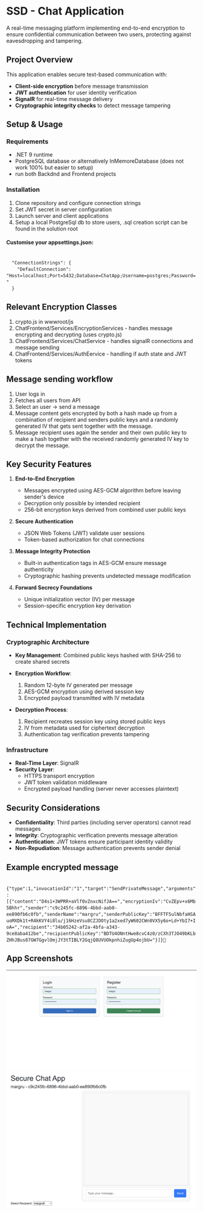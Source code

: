 # SSD - Chat Application

A real-time messaging platform implementing end-to-end encryption to ensure confidential communication between two users, protecting against eavesdropping and tampering.

## Project Overview
This application enables secure text-based communication with:
- **Client-side encryption** before message transmission
- **JWT authentication** for user identity verification
- **SignalR** for real-time message delivery
- **Cryptographic integrity checks** to detect message tampering

## Setup & Usage
### Requirements
- .NET 9 runtime
- PostgreSQL database or alternatively InMemoreDatabase (does not work 100% but easier to setup)
- run both Backdnd and Frontend projects

### Installation
1. Clone repository and configure connection strings
2. Set JWT secret in server configuration
3. Launch server and client applications
4. Setup a local PostgreSql db to store users, .sql creation script can be found in the solution root

#### Customise your appsettings.json:
<code>
  "ConnectionStrings": {
    "DefaultConnection": "Host=localhost;Port=5432;Database=ChatApp;Username=postgres;Password="
  }
</code>

## Relevant Encryption Classes
1. crypto.js in wwwroot/js
2. ChatFrontend/Services/EncryptionServices - handles message encrypting and decrypting (uses crypto.js)
3. ChatFrontend/Services/ChatService - handles signalR connections and message sending
4. ChatFrontend/Services/AuthEervice - handling if auth state and JWT tokens

## Message sending workflow
1. User logs in
2. Fetches all users from API
3. Select an user -> send a message
4. Message content gets encrypted by both a hash made up from a combination of recipient and senders public keys 
and a randomly generated IV that gets sent together with the message.
5. Message recipient uses again the sender and their own public key to make a hash together with the received randomly generated
IV key to decrypt the message.

## Key Security Features
1. **End-to-End Encryption**
    - Messages encrypted using AES-GCM algorithm before leaving sender's device
    - Decryption only possible by intended recipient
    - 256-bit encryption keys derived from combined user public keys

2. **Secure Authentication**
    - JSON Web Tokens (JWT) validate user sessions
    - Token-based authorization for chat connections

3. **Message Integrity Protection**
    - Built-in authentication tags in AES-GCM ensure message authenticity
    - Cryptographic hashing prevents undetected message modification

4. **Forward Secrecy Foundations**
    - Unique initialization vector (IV) per message
    - Session-specific encryption key derivation

## Technical Implementation
### Cryptographic Architecture
- **Key Management**: Combined public keys hashed with SHA-256 to create shared secrets
- **Encryption Workflow**:
    1. Random 12-byte IV generated per message
    2. AES-GCM encryption using derived session key
    3. Encrypted payload transmitted with IV metadata

- **Decryption Process**:
    1. Recipient recreates session key using stored public keys
    2. IV from metadata used for ciphertext decryption
    3. Authentication tag verification prevents tampering

### Infrastructure
- **Real-Time Layer**: SignalR
- **Security Layer**:
    - HTTPS transport encryption
    - JWT token validation middleware
    - Encrypted payload handling (server never accesses plaintext)


## Security Considerations
- **Confidentiality**: Third parties (including server operators) cannot read messages
- **Integrity**: Cryptographic verification prevents message alteration
- **Authentication**: JWT tokens ensure participant identity validity
- **Non-Repudiation**: Message authentication prevents sender denial

## Example encrypted message
<code>
{"type":1,"invocationId":"1","target":"SendPrivateMessage","arguments":[{"content":"D4s1+3WPRR+aVlf0vZnxcNifJA==","encryptionIv":"CvZEpv+x6Mb5Bhhr","sender":"c9c245fc-6896-4bbd-aab0-ee890fb6c0fb","senderName":"margru","senderPublicKey":"BFFTF5ulNbfaHSAuoMXDk1t+R4kKVY4i8lu/j16HzeVsu8CZJDOty1a2xed7yW602CWn0VX5y6o+Ld+YbI7+IoA=","recipient":"34b05242-af2a-4bfa-a343-9ce8aba412be","recipientPublicKey":"BDTU4ONntHwe8cvC4z0/zCXh3TJO49bKLbZHhJBus87GW7GgvlOmjJY3tTIBLY2GqjQ8UVUOkpnhiZugUp4ojbU="}]}	</code>

## App Screenshots
![Logo](images/login.png)
![Logo](images/app.png)